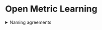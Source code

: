 # Open Metric Learning

<details>
<summary>Naming agreements</summary>
<p>

**Samples, Labels, Categories**

As an example let's consider DeepFashion dataset.
It includes thousands of fashion item ids (we name them `labels` and several photos for each item id
 (we name this individual photos as `samples`).
All of the fashion item ids have their groups like "skirts", "jackets", "shorts" and so on (we name them `categories`).

Note, we avoid using the term `classes` to avoid misunderstanding.

**Miner, Sampler**
* `Sampler` - uses to form batches and passes to `DataLoader`
* `Miner` - uses to form pairs or triplets, usually after batch was formed by `Sampler`

</p>
</details>

